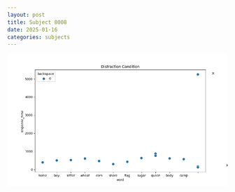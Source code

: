 ```yaml
---
layout: post
title: Subject 8008
date: 2025-01-16
categories: subjects
---
```


![](data/8008/run-12/8008_rt_acc_fuzzy_delay.png)
